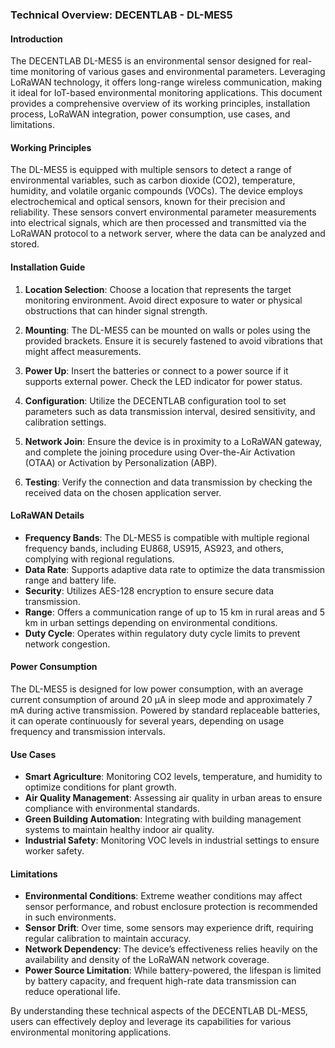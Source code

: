 ### Technical Overview: DECENTLAB - DL-MES5

#### Introduction
The DECENTLAB DL-MES5 is an environmental sensor designed for real-time monitoring of various gases and environmental parameters. Leveraging LoRaWAN technology, it offers long-range wireless communication, making it ideal for IoT-based environmental monitoring applications. This document provides a comprehensive overview of its working principles, installation process, LoRaWAN integration, power consumption, use cases, and limitations.

#### Working Principles
The DL-MES5 is equipped with multiple sensors to detect a range of environmental variables, such as carbon dioxide (CO2), temperature, humidity, and volatile organic compounds (VOCs). The device employs electrochemical and optical sensors, known for their precision and reliability. These sensors convert environmental parameter measurements into electrical signals, which are then processed and transmitted via the LoRaWAN protocol to a network server, where the data can be analyzed and stored.

#### Installation Guide
1. **Location Selection**: Choose a location that represents the target monitoring environment. Avoid direct exposure to water or physical obstructions that can hinder signal strength.

2. **Mounting**: The DL-MES5 can be mounted on walls or poles using the provided brackets. Ensure it is securely fastened to avoid vibrations that might affect measurements.

3. **Power Up**: Insert the batteries or connect to a power source if it supports external power. Check the LED indicator for power status.

4. **Configuration**: Utilize the DECENTLAB configuration tool to set parameters such as data transmission interval, desired sensitivity, and calibration settings.

5. **Network Join**: Ensure the device is in proximity to a LoRaWAN gateway, and complete the joining procedure using Over-the-Air Activation (OTAA) or Activation by Personalization (ABP).

6. **Testing**: Verify the connection and data transmission by checking the received data on the chosen application server.

#### LoRaWAN Details
- **Frequency Bands**: The DL-MES5 is compatible with multiple regional frequency bands, including EU868, US915, AS923, and others, complying with regional regulations.
- **Data Rate**: Supports adaptive data rate to optimize the data transmission range and battery life.
- **Security**: Utilizes AES-128 encryption to ensure secure data transmission.
- **Range**: Offers a communication range of up to 15 km in rural areas and 5 km in urban settings depending on environmental conditions.
- **Duty Cycle**: Operates within regulatory duty cycle limits to prevent network congestion.

#### Power Consumption
The DL-MES5 is designed for low power consumption, with an average current consumption of around 20 µA in sleep mode and approximately 7 mA during active transmission. Powered by standard replaceable batteries, it can operate continuously for several years, depending on usage frequency and transmission intervals.

#### Use Cases
- **Smart Agriculture**: Monitoring CO2 levels, temperature, and humidity to optimize conditions for plant growth.
- **Air Quality Management**: Assessing air quality in urban areas to ensure compliance with environmental standards.
- **Green Building Automation**: Integrating with building management systems to maintain healthy indoor air quality.
- **Industrial Safety**: Monitoring VOC levels in industrial settings to ensure worker safety.

#### Limitations
- **Environmental Conditions**: Extreme weather conditions may affect sensor performance, and robust enclosure protection is recommended in such environments.
- **Sensor Drift**: Over time, some sensors may experience drift, requiring regular calibration to maintain accuracy.
- **Network Dependency**: The device’s effectiveness relies heavily on the availability and density of the LoRaWAN network coverage.
- **Power Source Limitation**: While battery-powered, the lifespan is limited by battery capacity, and frequent high-rate data transmission can reduce operational life.

By understanding these technical aspects of the DECENTLAB DL-MES5, users can effectively deploy and leverage its capabilities for various environmental monitoring applications.